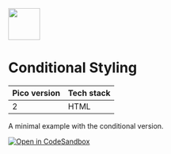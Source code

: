 <a href="https://picocss.com/">
  <img src="https://picocss.com/img/logo.svg" width="64" height="64">
</a>

# Conditional Styling
| Pico version | Tech stack |
| ----- | ----- |
| 2 | HTML |

A minimal example with the conditional version.

[![Open in CodeSandbox](https://codesandbox.io/static/img/play-codesandbox.svg)](https://codesandbox.io/s/github/picocss/examples/tree/master/v2-conditional-styling)
